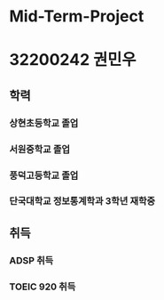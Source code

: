 # Mid-Term-Project
# 32200242 권민우

## 학력
### 상현초등학교 졸업
### 서원중학교 졸업
### 풍덕고등학교 졸업
### 단국대학교 정보통계학과 3학년 재학중

## 취득
### ADSP 취득
### TOEIC 920 취득